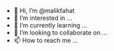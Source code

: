 - 👋 Hi, I’m @malikfahat
- 👀 I’m interested in ...
- 🌱 I’m currently learning ...
- 💞️ I’m looking to collaborate on ...
- 📫 How to reach me ...

<!---
malikfahat/malikfahat is a ✨ special ✨ repository because its `README.md` (this file) appears on your GitHub profile.
You can click the Preview link to take a look at your changes.
--->
